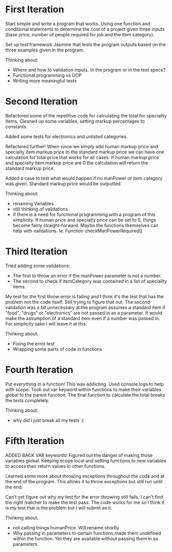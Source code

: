 First Iteration
===============

Start simple and write a program that works. Using one function and conditional statements to determine the cost of a project given three inputs (base price, number of people required for job and the item category).

Set up test framework Jasmine that tests the program outputs based on the three examples given in the program.

Thinking about:
- Where and how to validation inputs. In the program or in the test specs?
- Functional programming vs OOP
- Writing more meaningful tests


Second Iteration
================

Refactored some of the repetitive code for calculating the total for speciality Items. Cleaned up some variables, setting markup percentages to constants.

Added some tests for electronics and unlisted categories.

Refactored further! When since we simply add human markup price and specialty item markup price to the standard markup price we can have one calculation for total price that works for all cases. If human markup price and specialty item markup price are 0 the calculation will return the standard markup price.

Added a case to test what would happen if no manPower or item category was given. Standard markup price would be outputted

Thinking about:
- renaming Variables
- still thinking of validations
- if there is a need for functional programming with a program of this simplicity. If human price and specialty price can be set to 0, things become fairly straight-forward. Maybe the functions themselves can help with validations. Ie. Function checkManPowerRequired()


Third Iteration
===============

Tried adding some validations:
- The first to throw an error if the manPower parameter is not a number.
- The second to check if itemCategory was contained in a list of speciality items.

My test for the first throw error is failing and I think it's the test that has the problem not the code itself. Still trying to figure that out. The second validation was a bit unnecessary at the program assumes a standard item if "food", "drugs" or "electronics" are not passed in as a parameter. It would make the assumption of a standard item even if a number was passed in. For simplicity sake I will leave it at this.

Thinking about:
- Fixing the error test
- Wrapping some parts of code in functions


Fourth Iteration
================

Put everything in a function! This was addicting. Used console.logs to help with scope. Took out var keyword within functions to make their variables global to the parent function. The final function to calculate the total breaks the tests completely.

Thinking about:
- why did I just break all my tests :(


Fifth Iteration
===============

ADDED BACK VAR keywords! Figured out the danger of making those variables global. Keeping scope local and setting functions to new variables to access their return values in other functions.

Learned some more about throwing exceptions throughout the code and at the end of the program. This allows it to throw exceptions but still run until the end.

Can't yet figure out why my test for the error throwing still fails. I can't find the right matcher to make the test pass. The code works for me so I think it is my test that is the problem but I will submit as it.

Thinking about:
- not calling things humanPrice. Will rename shortly
- Why passing in parameters to certain functions made them undefined within the function. Yet they are available without passing them in as parameters.
